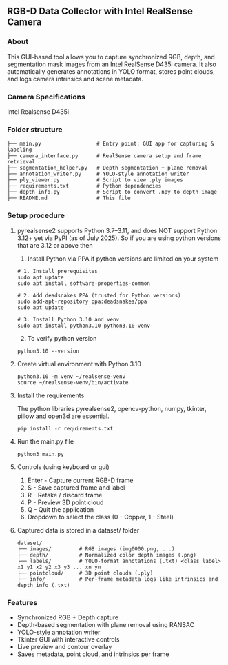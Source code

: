 ## RGB-D Data Collector with Intel RealSense Camera

### About

This GUI-based tool allows you to capture synchronized RGB, depth, and segmentation mask images from an Intel RealSense D435i camera. It also automatically generates annotations in YOLO format, stores point clouds, and logs camera intrinsics and scene metadata.

### Camera Specifications 
Intel Realsense D435i

### Folder structure

```
├── main.py                  # Entry point: GUI app for capturing & labeling
├── camera_interface.py      # RealSense camera setup and frame retrieval
├── segmentation_helper.py   # Depth segmentation + plane removal
├── annotation_writer.py     # YOLO-style annotation writer
├── ply_viewer.py            # Script to view .ply images
├── requirements.txt         # Python dependencies
├── depth_info.py            # Script to convert .npy to depth image
├── README.md                # This file
```

### Setup procedure

1. pyrealsense2 supports Python 3.7–3.11, and does NOT support Python 3.12+ yet via PyPI (as of July 2025). So if you are using python versions that are 3.12 or above then
    1. Install Python via PPA if python versions are limited on your system
    ```+
    # 1. Install prerequisites
    sudo apt update
    sudo apt install software-properties-common

    # 2. Add deadsnakes PPA (trusted for Python versions)
    sudo add-apt-repository ppa:deadsnakes/ppa
    sudo apt update

    # 3. Install Python 3.10 and venv
    sudo apt install python3.10 python3.10-venv
    ```

    2. To verify python version
    ```
    python3.10 --version
    ```

2. Create virtual environment with Python 3.10
    ```
    python3.10 -m venv ~/realsense-venv
    source ~/realsense-venv/bin/activate
    ```

3. Install the requirements

    The python libraries pyrealsense2, opencv-python, numpy, tkinter, pillow and open3d are essential.
    ```
    pip install -r requirements.txt
    ```

4. Run the main.py file
    ```
    python3 main.py
    ```

5. Controls (using keyboard or gui)
    1. Enter - Capture current RGB-D frame
    2. S - Save captured frame and label
    3. R - Retake / discard frame
    4. P - Preview 3D point cloud
    5. Q - Quit the application
    6. Dropdown to select the class (0 - Copper, 1 - Steel)

6. Captured data is stored in a dataset/ folder
    ```
    dataset/
    ├── images/         # RGB images (img0000.png, ...)
    ├── depth/          # Normalized color depth images (.png)
    ├── labels/         # YOLO-format annotations (.txt) <class_label> x1 y1 x2 y2 x3 y3 ... xn yn
    ├── pointcloud/     # 3D point clouds (.ply)
    ├── info/           # Per-frame metadata logs like intrinsics and depth info (.txt)
    ```
### Features

- Synchronized RGB + Depth capture
- Depth-based segmentation with plane removal using RANSAC
- YOLO-style annotation writer
- Tkinter GUI with interactive controls
- Live preview and contour overlay
- Saves metadata, point cloud, and intrinsics per frame